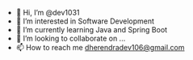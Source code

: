 - 👋 Hi, I’m @dev1031
- 👀 I’m interested in Software Development
- 🌱 I’m currently learning Java and Spring Boot
- 💞️ I’m looking to collaborate on ...
- 📫 How to reach me dherendradev106@gmail.com

<!---
dev1031/dev1031 is a ✨ special ✨ repository because its `README.md` (this file) appears on your GitHub profile.
You can click the Preview link to take a look at your changes.
--->
